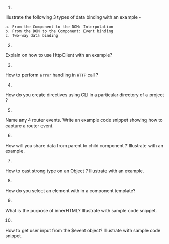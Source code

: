 1. 
Illustrate the following 3 types of data binding with an example - 
```
a. From the Component to the DOM: Interpolation
b. From the DOM to the Component: Event binding
c. Two-way data binding
```
2.
Explain on how to use HttpClient with an example?

3.
How to perform `error` handling in `HTTP` call ?

4.
How do you create directives using CLI in a particular directory of a project ?

5.
Name any 4 router events. Write an example code snippet showing how to capture a router event.

6.
How will you share data from parent to child component ? Illustrate with an example. 

7.
How to cast strong type on an Object ? Illustrate with an example.

8.
How do you select an element with in a component template?

9.
What is the purpose of innerHTML? Illustrate with sample code snippet. 

10.
How to get user input from the $event object? Illustrate with sample code snippet. 